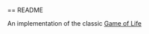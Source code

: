 == README

An implementation of the classic [Game of Life](http://en.wikipedia.org/wiki/Conway's_Game_of_Life)
